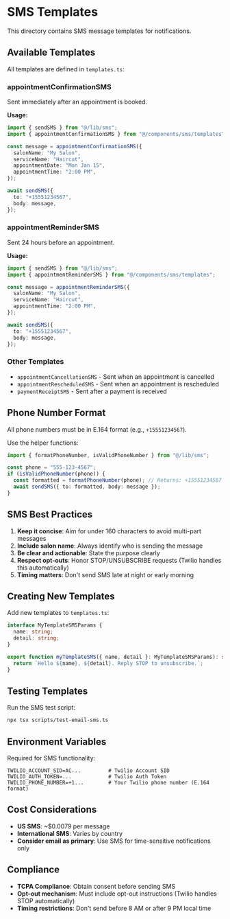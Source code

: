 # SMS Templates

This directory contains SMS message templates for notifications.

## Available Templates

All templates are defined in `templates.ts`:

### appointmentConfirmationSMS

Sent immediately after an appointment is booked.

**Usage:**

```typescript
import { sendSMS } from "@/lib/sms";
import { appointmentConfirmationSMS } from "@/components/sms/templates";

const message = appointmentConfirmationSMS({
  salonName: "My Salon",
  serviceName: "Haircut",
  appointmentDate: "Mon Jan 15",
  appointmentTime: "2:00 PM",
});

await sendSMS({
  to: "+15551234567",
  body: message,
});
```

### appointmentReminderSMS

Sent 24 hours before an appointment.

**Usage:**

```typescript
import { sendSMS } from "@/lib/sms";
import { appointmentReminderSMS } from "@/components/sms/templates";

const message = appointmentReminderSMS({
  salonName: "My Salon",
  serviceName: "Haircut",
  appointmentTime: "2:00 PM",
});

await sendSMS({
  to: "+15551234567",
  body: message,
});
```

### Other Templates

- `appointmentCancellationSMS` - Sent when an appointment is cancelled
- `appointmentRescheduledSMS` - Sent when an appointment is rescheduled
- `paymentReceiptSMS` - Sent after a payment is received

## Phone Number Format

All phone numbers must be in E.164 format (e.g., `+15551234567`).

Use the helper functions:

```typescript
import { formatPhoneNumber, isValidPhoneNumber } from "@/lib/sms";

const phone = "555-123-4567";
if (isValidPhoneNumber(phone)) {
  const formatted = formatPhoneNumber(phone); // Returns: +15551234567
  await sendSMS({ to: formatted, body: message });
}
```

## SMS Best Practices

1. **Keep it concise**: Aim for under 160 characters to avoid multi-part messages
2. **Include salon name**: Always identify who is sending the message
3. **Be clear and actionable**: State the purpose clearly
4. **Respect opt-outs**: Honor STOP/UNSUBSCRIBE requests (Twilio handles this automatically)
5. **Timing matters**: Don't send SMS late at night or early morning

## Creating New Templates

Add new templates to `templates.ts`:

```typescript
interface MyTemplateSMSParams {
  name: string;
  detail: string;
}

export function myTemplateSMS({ name, detail }: MyTemplateSMSParams): string {
  return `Hello ${name}, ${detail}. Reply STOP to unsubscribe.`;
}
```

## Testing Templates

Run the SMS test script:

```bash
npx tsx scripts/test-email-sms.ts
```

## Environment Variables

Required for SMS functionality:

```
TWILIO_ACCOUNT_SID=AC...         # Twilio Account SID
TWILIO_AUTH_TOKEN=...            # Twilio Auth Token
TWILIO_PHONE_NUMBER=+1...        # Your Twilio phone number (E.164 format)
```

## Cost Considerations

- **US SMS**: ~$0.0079 per message
- **International SMS**: Varies by country
- **Consider email as primary**: Use SMS for time-sensitive notifications only

## Compliance

- **TCPA Compliance**: Obtain consent before sending SMS
- **Opt-out mechanism**: Must include opt-out instructions (Twilio handles STOP automatically)
- **Timing restrictions**: Don't send before 8 AM or after 9 PM local time
